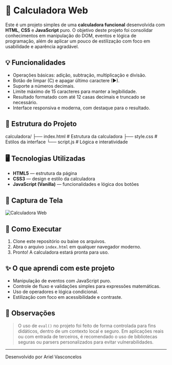 # 🧮 Calculadora Web

Este é um projeto simples de uma **calculadora funcional** desenvolvida com **HTML**, **CSS** e **JavaScript** puro. O objetivo deste projeto foi consolidar conhecimentos em manipulação do DOM, eventos e lógica de programação, além de aplicar um pouco de estilização com foco em usabilidade e aparência agradável.

## 💡 Funcionalidades

- Operações básicas: adição, subtração, multiplicação e divisão.
- Botão de limpar (C) e apagar último caractere (►).
- Suporte a números decimais.
- Limite máximo de 15 caracteres para manter a legibilidade.
- Resultado formatado com até 12 casas decimais e truncado se necessário.
- Interface responsiva e moderna, com destaque para o resultado.

## 📁 Estrutura do Projeto

calculadora/
├── index.html # Estrutura da calculadora
├── style.css # Estilos da interface
└── script.js # Lógica e interatividade


## 🖥️ Tecnologias Utilizadas

- **HTML5** — estrutura da página
- **CSS3** — design e estilo da calculadora
- **JavaScript (Vanilla)** — funcionalidades e lógica dos botões

## 📸 Captura de Tela

![Calculadora Web](https://via.placeholder.com/600x300.png?text=Preview+da+Calculadora)  


## 🚀 Como Executar

1. Clone este repositório ou baixe os arquivos.
2. Abra o arquivo `index.html` em qualquer navegador moderno.
3. Pronto! A calculadora estará pronta para uso.

## ✨ O que aprendi com este projeto

- Manipulação de eventos com JavaScript puro.
- Controle de fluxo e validações simples para expressões matemáticas.
- Uso de operadores e lógica condicional.
- Estilização com foco em acessibilidade e contraste.

## 📌 Observações

> O uso de `eval()` no projeto foi feito de forma controlada para fins didáticos, dentro de um contexto local e seguro. Em aplicações reais ou com entrada de terceiros, é recomendado o uso de bibliotecas seguras ou parsers personalizados para evitar vulnerabilidades.

---

Desenvolvido por Ariel Vasconcelos
